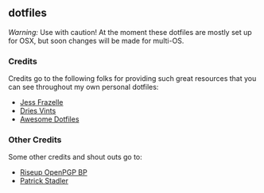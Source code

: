 ## dotfiles

*Warning:* Use with caution! At the moment these dotfiles are mostly set up for OSX, but soon changes will be made for multi-OS.

### Credits

Credits go to the following folks for providing such great resources that you can see throughout my own personal dotfiles:

* [Jess Frazelle](https://github.com/jessfraz/dotfiles)
* [Dries Vints](https://github.com/driesvints/dotfiles)
* [Awesome Dotfiles](https://github.com/webpro/awesome-dotfiles)

### Other Credits

Some other credits and shout outs go to:

* [Riseup OpenPGP BP](https://help.riseup.net/en/security/message-security/openpgp/best-practices)
* [Patrick Stadler](https://github.com/pstadler/keybase-gpg-github)
